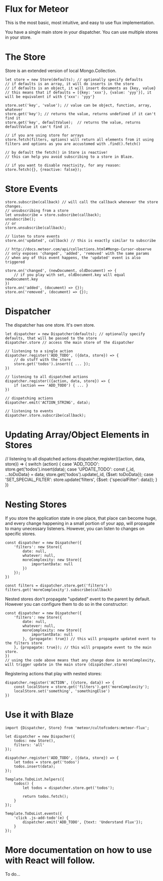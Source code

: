 Flux for Meteor
===============================

This is the most basic, most intuitive, and easy to use flux implementation.

You have a single main store in your dispatcher.
You can use multiple stores in your store.

The Store
=====================================
Store is an extended version of local Mongo.Collection.

```
let store = new Store(defaults); // optionally specify defaults
// if defaults is an array, it will do inserts in the store
// if defaults is an object, it will insert documents as {key, value}
// this means that if defaults = [{key: 'xxx'}, {value: 'yyy'}], it will be equivalent if with {'xxx': 'yyy'}

store.set('key', 'value'); // value can be object, function, array, whatever
store.get('key'); // returns the value, returns undefined if it can't find it
store.get('key', defaultValue);  // returns the value, returns defaultValue it can't find it.

// if you are using store for arrays
store.fetch(filters, options) will return all elements from it using filters and options as you are accustomed with .find().fetch()

// by default the fetch() in Store is reactive!
// this can help you avoid subscribing to a store in Blaze.

// if you want to disable reactivity, for any reason:
store.fetch({}, {reactive: false});
```


Store Events
===============================
```
store.subscribe(callback) // will call the callback whenever the store changes.
// unsubscribing from a store
let unsubscribe = store.subscribe(callback);
unsubscribe();
// or
store.unsubscribe(callback);

// listen to store events
store.on('updated', callback) // this is exactly similar to subscribe

// http://docs.meteor.com/api/collections.html#Mongo-Cursor-observe
// only exposes 'changed', 'added', 'removed' with the same params
// when any of this event happens, the 'updated' event is also triggered

store.on('changed', (newDocument, oldDocument) => {
    // if you play with set, oldDocument.key will equal newDocument.key
})
store.on('added', (document) => {});
store.on('removed', (document) => {});

```

Dispatcher
======================================
The dispatcher has one store. It's own store.

```
let dispatcher = new Dispatcher(defaults); // optionally specify defaults, that will be passed to the store
dispatcher.store // access the main store of the dispatcher

// listening to a single action
dispatcher.register('ADD_TODO', ({data, store}) => {
    // do stuff with the store
    store.get('todos').insert({ ... });
})

// listening to all dispatched actions
dispatcher.register(({action, data, store}) => {
    if (action === 'ADD_TODO') { ... }
})

// dispatching actions
dispatcher.emit('ACTION_STRING', data);

// listening to events
dispatcher.store.subscribe(callback);
```


Updating Array/Object Elements in Stores
=======================================
// listening to all dispatched actions
dispatcher.register(({action, data, store}) => {
    switch (action) {
        case 'ADD_TODO':
            store.get('todos').insert(data);
        case 'UPDATE_TODO':
            const {_id, ...toDoData} = data;
            store.get('todos').update(_id, {$set: toDoData});
        case 'SET_SPECIAL_FILTER':
            store.update('filters', {$set: {'specialFilter': data});
    }
})

Nesting Stores
=====================================
If you store the application state in one place, that place can become huge, and every change happening in a small portion of your app,
will propagate to many unecessary listeners. However, you can listen to changes on specific stores.

```
const dispatcher = new Dispatcher({
    'filters': new Store({
        date: null,
        whatever: null,
        moreComplexity: new Store({
            importantData: null
        })
    });
})

const filters = dispatcher.store.get('filters')
filters.get('moreComplexity').subscribe(callback)
```

Nested stores don't propagate "updated" event to the parent by default. However you can configure them to do so in the constructor:
```
const dispatcher = new Dispatcher({
    'filters': new Store({
        date: null,
        whatever: null,
        moreComplexity: new Store({
            importantData: null
        }, {propagate: true}) // this will propagate updated event to the filters store
    }, {propagate: true}); // this will propagate event to the main store.
})
// using the code above means that any change done in moreComplexity, will trigger update in the main store (dispatcher.store)
```

Registering actions that play with nested stores:
```
dispatcher.register('ACTION', ({store, data}) => {
    const localStore = store.get('filters').get('moreComplexity');
    localStore.set('something', 'somethingElse')
})
```

Use it with Blaze
=======================================
```
import {Dispatcher, Store} from 'meteor/cultofcoders:meteor-flux';

let dispatcher = new Dispacher({
    todos: new Store(),
    filters: 'all'
});

dispatcher.register('ADD_TODO', ({data, store}) => {
    let todos = store.get('todos')
    todos.insert(data);
});

Template.ToDoList.helpers({
    todos() {
        let todos = dispatcher.store.get('todos');
        
        return todos.fetch();
    }
});

Template.ToDoList.events({
    'click .js-add-todo'(e) {
        dispatcher.emit('ADD_TODO', {text: 'Understand Flux'});
    }
});
```

More documentation on how to use with React will follow.
=====================================

To do...